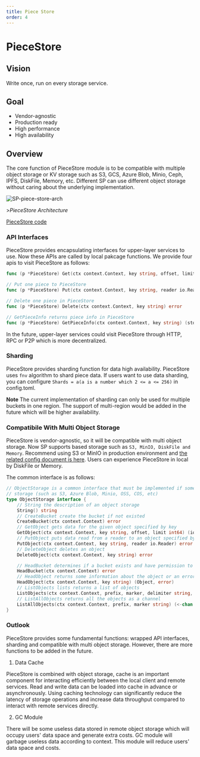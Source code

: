 ```yaml
---
title: Piece Store
order: 4
---
```


# PieceStore

## Vision

Write once, run on every storage service.

## Goal

- Vendor-agnostic
- Production ready
- High performance
- High availability

## Overview

The core function of PieceStore module is to be compatible with multiple object storage or KV storage such as S3, GCS, Azure Blob, Minio, Ceph, IPFS, DiskFile, Memory, etc. Different SP can use different object storage without caring about the underlying implementation.

![SP-piece-store-arch](../../../../static/asset/11-SP-Piecestore-Arch.jpg)

<div style={{textAlign:'center'}}>><i>PieceStore Architecture</i></div>

[PieceStore code](https://github.com/bnb-chain/greenfield-storage-provider/tree/master/store/piecestore)

### API Interfaces

PieceStore provides encapsulating interfaces for upper-layer services to use.
Now these APIs are called by local pakcage functions. We provide four apis to visit PieceStore as follows:

```go
func (p *PieceStore) Get(ctx context.Context, key string, offset, limit int64) (io.ReadCloser, error)

// Put one piece to PieceStore
func (p *PieceStore) Put(ctx context.Context, key string, reader io.Reader) error

// Delete one piece in PieceStore
func (p *PieceStore) Delete(ctx context.Context, key string) error

// GetPieceInfo returns piece info in PieceStore
func (p *PieceStore) GetPieceInfo(ctx context.Context, key string) (storage.Object, error)
```

In the future, upper-layer services could visit PieceStore through HTTP, RPC or P2P which is more decentralized.

### Sharding

PieceStore provides sharding function for data high availability. PieceStore uses `fnv` algorithm to shard piece data. If users want to use data sharding, you can configure `Shards = a(a is a number which 2 <= a <= 256)` in config.toml.

**Note** The current implementation of sharding can only be used for multiple buckets in one region. The support of multi-region would be added in the future which will be higher availability.

### Compatibile With Multi Object Storage

PieceStore is vendor-agnostic, so it will be compatible with multi object storage. Now SP supports based storage such as `S3, MinIO, DiskFile and Memory`.
Recommend using S3 or MinIO in production environment and [the related config document is here](https://github.com/bnb-chain/greenfield-storage-provider/blob/master/store/piecestore/README.md). Users can experience PieceStore in local by DiskFile or Memory.

The common interface is as follows:

```go
// ObjectStorage is a common interface that must be implemented if some users want to use an object
// storage (such as S3, Azure Blob, Minio, OSS, COS, etc)
type ObjectStorage interface {
    // String the description of an object storage
    String() string
    // CreateBucket create the bucket if not existed
    CreateBucket(ctx context.Context) error
    // GetObject gets data for the given object specified by key
    GetObject(ctx context.Context, key string, offset, limit int64) (io.ReadCloser, error)
    // PutObject puts data read from a reader to an object specified by key
    PutObject(ctx context.Context, key string, reader io.Reader) error
    // DeleteObject deletes an object
    DeleteObject(ctx context.Context, key string) error

    // HeadBucket determines if a bucket exists and have permission to access it
    HeadBucket(ctx context.Context) error
    // HeadObject returns some information about the object or an error if not found
    HeadObject(ctx context.Context, key string) (Object, error)
    // ListObjects lists returns a list of objects
    ListObjects(ctx context.Context, prefix, marker, delimiter string, limit int64) ([]Object, error)
    // ListAllObjects returns all the objects as a channel
    ListAllObjects(ctx context.Context, prefix, marker string) (<-chan Object, error)
}
```

### Outlook

PieceStore provides some fundamental functions: wrapped API interfaces, sharding and compatible with multi object storage. However, there are more functions to be added in the future.

1. Data Cache

PieceStore is combined with object storage, cache is an important component for interacting efficiently between the local client and remote services. Read and write data can be loaded into cache in advance or asynchronously. Using caching technology can significantly reduce the latency of storage operations and increase data throughput compared to interact with remote services directly.

2. GC Module

There will be some useless data stored in remote object storage which will occupy users' data space and generate extra costs. GC module will garbage useless data according to context. This module will reduce users' data space and costs.
